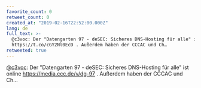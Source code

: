 ```yaml
---
favorite_count: 0
retweet_count: 0
created_at: "2019-02-16T22:52:00.000Z"
lang: de
full_text: >-
  @c3voc: Der "Datengarten 97 - deSEC: Sicheres DNS-Hosting für alle" ist online
  https://t.co/cGY2Nl0EcD . Außerdem haben der CCCAC und Ch…
retweeted: true
---
```


[@c3voc](https://twitter.com/c3voc): Der "Datengarten 97 - deSEC: Sicheres
DNS-Hosting für alle" ist online <https://media.ccc.de/v/dg-97> . Außerdem haben
der CCCAC und Ch…
